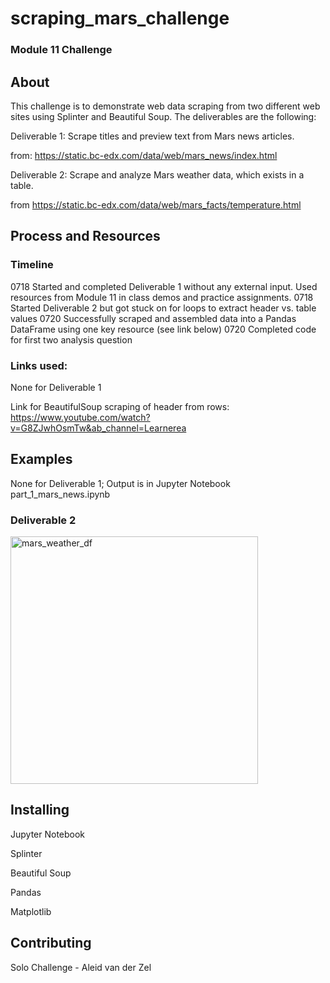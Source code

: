 # scraping_mars_challenge <br>
### Module 11 Challenge

## About
This challenge is to demonstrate web data scraping from two different web sites using Splinter and Beautiful Soup.  The deliverables are the following:

Deliverable 1: Scrape titles and preview text from Mars news articles.

from: https://static.bc-edx.com/data/web/mars_news/index.html 

Deliverable 2: Scrape and analyze Mars weather data, which exists in a table.

from https://static.bc-edx.com/data/web/mars_facts/temperature.html 

## Process and Resources

### Timeline

0718 Started and completed Deliverable 1 without any external input.  Used resources from Module 11 in class demos and practice assignments.
0718 Started Deliverable 2 but got stuck on for loops to extract header vs. table values
0720 Successfully scraped and assembled data into a Pandas DataFrame using one key resource (see link below)
0720 Completed code for first two analysis question

### Links used:

None for Deliverable 1

Link for BeautifulSoup scraping of header from rows: https://www.youtube.com/watch?v=G8ZJwhOsmTw&ab_channel=Learnerea

## Examples

None for Deliverable 1; Output is in Jupyter Notebook part_1_mars_news.ipynb

### Deliverable 2
<img width="396" alt="mars_weather_df" src="https://github.com/AleidvdZ/scraping_mars_challenge/assets/131220504/fd2eb47f-ee56-4d48-991f-1da96c7955c1">
<br>



## Installing

Jupyter Notebook

Splinter

Beautiful Soup

Pandas

Matplotlib

## Contributing

Solo Challenge - Aleid van der Zel


